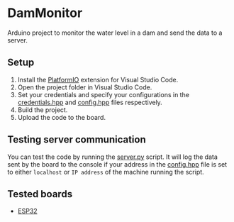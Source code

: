 # DamMonitor

Arduino project to monitor the water level in a dam and send the data to a server.

## Setup

1. Install the [PlatformIO](https://platformio.org/) extension for Visual Studio Code.
2. Open the project folder in Visual Studio Code.
3. Set your credentials and specify your configurations in the [credentials.hpp](include/credentials.hpp) and [config.hpp](include/config.hpp) files respectively.
4. Build the project.
5. Upload the code to the board.

## Testing server communication

You can test the code by running the [server.py](server.py) script. It will log the data sent by the board to the console if your address in the [config.hpp](include/config.hpp) file is set to either `localhost` or `IP address` of the machine running the script.

## Tested boards

- [ESP32](https://www.espressif.com/en/products/socs/esp32)
